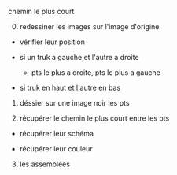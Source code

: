 chemin le plus court 

0) redessiner les images sur l'image d'origine


  - vérifier leur position
  
  - si un truk a gauche et l'autre a droite 
  
    - pts le plus a droite, pts le plus a gauche

  - si truk en haut et l'autre en bas


1) déssier sur une image noir les pts


2) récupérer le chemin le plus court entre les pts

  - récupérer leur schéma


  - récupérer leur couleur
  
  
 3) les assemblées
 































